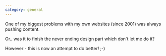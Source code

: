 ```yaml
---
category: general
---
```


One of my biggest problems with my own websites (since 2001) was always pushing content.

Or.. was it to finish the never ending design part which don't let me do it?

However - this is now an attempt to do better! ;-)
